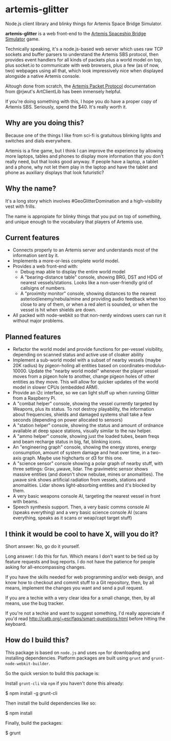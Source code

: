 artemis-glitter
=================

Node.js client library and blinky things for Artemis Space Bridge Simulator.


**artemis-glitter** is a web front-end to the [Artemis Spaceship Bridge Simulator](http://www.artemis.eochu.com/) game.

Technically speaking, it's a node.js-based web server which uses raw TCP sockets and buffer parsers to understand the Artemis SBS protocol, then provides event handlers for all kinds of packets plus a world model on top, plus socket.io to communicate with web browsers, plus a few (as of now, two) webpages using all that, which look impressively nice when displayed alongside a native Artemis console.

Altough done from scratch, the [Artemis Packet Protocol](https://github.com/rjwut/ArtClientLib/wiki/Artemis-Packet-Protocol) documentation from @rjwut's ArtClientLib has been inmensely helpful.

If you're doing something with this, I hope you do have a proper copy of Artemis SBS. Seriously, spend the $40. It's really worth it.


Why are you doing this?
--------------------------

Because one of the things I like from sci-fi is gratuitous blinking lights and switches and dials everywhere.

Artemis is a fine game, but I think I can improve the experience by allowing more laptops, tables and phones to display more information that you don't really need, but that looks good anyway. If people have a laptop, a tablet and a phone, why not let them play in the laptop and have the tablet and phone as auxiliary displays that look futuristic?


Why the name?
---------------

It's a long story which involves #GeoGlitterDomination and a high-visibility vest with frills.

The name is appropiate for blinky things that you put on top of something, and unique enough to the vocabulary that players of Artemis use.


Current features
--------------------

* Connects properly to an Artemis server and understands most of the information sent by it.
* Implements a more-or-less complete world model.
* Provides a web front-end with:
  * Debug map able to display the entire world model
  * A "bearing-distance table" console, showing BRG, DST and HDG of nearest vessels/stations. Looks like a non-user-friendly grid of callsigns of numbers.
  * A "proximity monitor" console, showing distances to the nearest asteriod/enemy/nebula/mine and providing audio feedback when too close to any of them, or when a red alert is sounded, or when the vessel is hit when shields are down.
* All packed with node-webkit so that non-nerdy windows users can run it without major problems.


Planned features
-------------------

* Refactor the world model and provide functions for per-vessel visibility, depending on scanned status and active use of cloaker ability
* Implement a sub-world model with a subset of nearby vessels (maybe 20K radius) by pigeon-holing all entities based on coordinates-modulus-10000. Update the "nearby world model" whenever the player vessel moves from a pigeon hole to another, change pigeon holes of other entities as they move. This will allow for quicker updates of the world model in slower CPUs (embedded ARM).
* Provide an i2c interface, so we can light stuff up when running Glitter from a Raspberry Pi.
* A "combat helper" console, showing the vessel currently targeted by Weapons, plus its status. To not destroy playability, the information about frequencies, shields and damaged systems shall take a few seconds (depending on power allocated to sensors)
* A "station helper" console, showing the status and amount of ordnance available at deep space stations, visually similar to the nav helper.
* A "ammo helper" console, showing just the loaded tubes, beam freqs and beam recharge status in big, fat, blinking icons.
* An "engineering graph" console, showing the energy stores, energy consumption, amount of system damage and heat over time, in a two-axis graph. Maybe use highcharts or d3 for this one.
* A "science sensor" console showing a polar graph of nearby stuff, with three settings: Grav, µwave, lidar. The gravimetric sensor shows massive entities (and doesn't show nebulae, mines or anomalities). The µwave sink shows artificial radiation from vessels, stations and anomalities. Lidar shows light-absorbing entities and it's blocked by them.
* A very basic weapons console AI, targeting the nearest vessel in front with beams.
* Speech synthesis support. Then, a very basic comms console AI (speaks everything) and a very basic science console AI (scans everything, speaks as it scans or weap/capt target stuff)


I think it would be cool to have X, will you do it?
--------------------------------------------------------------

Short answer: No, go do it yourself.

Long answer: I do this for fun. Which means I don't want to be tied up by feature requests and bug reports. I do not have the patience for people asking for all-encompassing changes.

If you have the skills needed for web programming and/or web design, and know how to checkout and commit stuff to a Git repository, then, by all means, implement the changes you want and send a pull request.

If you are a techie with a very clear idea for a small change, then, by all means, use the bug tracker.

If you're not a techie and want to suggest something, I'd really appreciate if you'd read http://catb.org/~esr/faqs/smart-questions.html before hitting the keyboard.


How do I build this?
------------------------

This package is based on `node.js` and uses `npm` for downloading and installing dependencies.  Platform packages are built using `grunt` and `grunt-node-webkit-builder`.

So the quick version to build this package is:

Install `grunt-cli` via `npm` if you haven't done this already:

   $ npm install -g grunt-cli

Then install the build dependencies like so:

   $ npm install

Finally, build the packages:

   $ grunt






